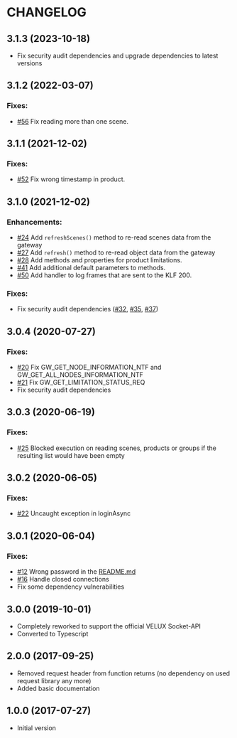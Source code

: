 # CHANGELOG

<!--
	Placeholder for the next version (at the beginning of the line):
	## __WORK IN PROGRESS__
-->

## 3.1.3 (2023-10-18)

-   Fix security audit dependencies and upgrade dependencies to latest versions

## 3.1.2 (2022-03-07)

### Fixes:

-   [#56](https://github.com/MiSchroe/klf-200-api/issues/56) Fix reading more than one scene.

## 3.1.1 (2021-12-02)

### Fixes:

-   [#52](https://github.com/MiSchroe/klf-200-api/issues/52) Fix wrong timestamp in product.

## 3.1.0 (2021-12-02)

### Enhancements:

-   [#24](https://github.com/MiSchroe/klf-200-api/issues/24) Add `refreshScenes()` method to re-read scenes data from the gateway
-   [#27](https://github.com/MiSchroe/klf-200-api/issues/27) Add `refresh()` method to re-read object data from the gateway
-   [#28](https://github.com/MiSchroe/klf-200-api/issues/28) Add methods and properties for product limitations.
-   [#41](https://github.com/MiSchroe/klf-200-api/issues/41) Add additional default parameters to methods.
-   [#50](https://github.com/MiSchroe/klf-200-api/issues/50) Add handler to log frames that are sent to the KLF 200.

### Fixes:

-   Fix security audit dependencies ([#32](https://github.com/MiSchroe/klf-200-api/issues/32), [#35](https://github.com/MiSchroe/klf-200-api/issues/35), [#37](https://github.com/MiSchroe/klf-200-api/issues/37))

## 3.0.4 (2020-07-27)

### Fixes:

-   [#20](https://github.com/MiSchroe/klf-200-api/issues/20) Fix GW_GET_NODE_INFORMATION_NTF and GW_GET_ALL_NODES_INFORMATION_NTF
-   [#21](https://github.com/MiSchroe/klf-200-api/issues/21) Fix GW_GET_LIMITATION_STATUS_REQ
-   Fix security audit dependencies

## 3.0.3 (2020-06-19)

### Fixes:

-   [#25](https://github.com/MiSchroe/klf-200-api/issues/25) Blocked execution on reading scenes, products or groups if the resulting list would have been empty

## 3.0.2 (2020-06-05)

### Fixes:

-   [#22](https://github.com/MiSchroe/klf-200-api/issues/22) Uncaught exception in loginAsync

## 3.0.1 (2020-06-04)

### Fixes:

-   [#12](https://github.com/MiSchroe/klf-200-api/issues/12) Wrong password in the [README.md](README.md)
-   [#16](https://github.com/MiSchroe/klf-200-api/issues/16) Handle closed connections
-   Fix some dependency vulnerabilities

## 3.0.0 (2019-10-01)

-   Completely reworked to support the official VELUX Socket-API
-   Converted to Typescript

## 2.0.0 (2017-09-25)

-   Removed request header from function returns (no dependency on used
    request library any more)
-   Added basic documentation

## 1.0.0 (2017-07-27)

-   Initial version

